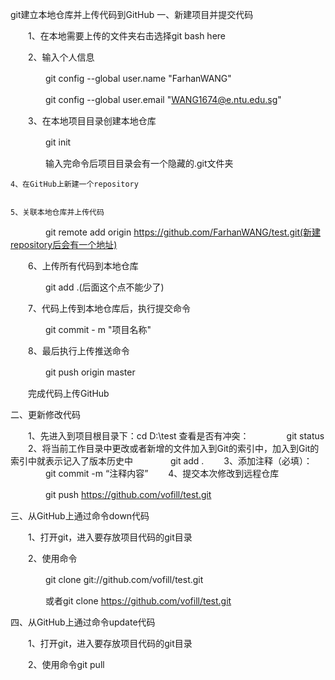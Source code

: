 git建立本地仓库并上传代码到GitHub
一、新建项目并提交代码

　　1、在本地需要上传的文件夹右击选择git bash here

　　2、输入个人信息　

　　　　git config --global user.name "FarhanWANG" 

　　　　git config --global user.email "WANG1674@e.ntu.edu.sg"

　　3、在本地项目目录创建本地仓库

　　　　git init

　　　　输入完命令后项目目录会有一个隐藏的.git文件夹
    
    4、在GitHub上新建一个repository
    
    
    5、关联本地仓库并上传代码

　　　　git remote add origin https://github.com/FarhanWANG/test.git(新建repository后会有一个地址)

　　6、上传所有代码到本地仓库

　　　　git add .(后面这个点不能少了)

　　7、代码上传到本地仓库后，执行提交命令

　　　　git commit - m "项目名称"

　　8、最后执行上传推送命令

　　　　git push origin master

　　完成代码上传GitHub

二、更新修改代码

　　1、先进入到项目根目录下：cd D:\test 查看是否有冲突：
　　　　git status
　　2、将当前工作目录中更改或者新增的文件加入到Git的索引中，加入到Git的索引中就表示记入了版本历史中
　　　　git add .
　　3、添加注释（必填）：
　　　　git commit -m “注释内容”
　　4、提交本次修改到远程仓库

　　　　git push https://github.com/vofill/test.git

三、从GitHub上通过命令down代码

　　1、打开git，进入要存放项目代码的git目录

　　2、使用命令

　　　　git clone git://github.com/vofill/test.git

　　　　或者git clone https://github.com/vofill/test.git

四、从GitHub上通过命令update代码

　　1、打开git，进入要存放项目代码的git目录

　　2、使用命令git pull
